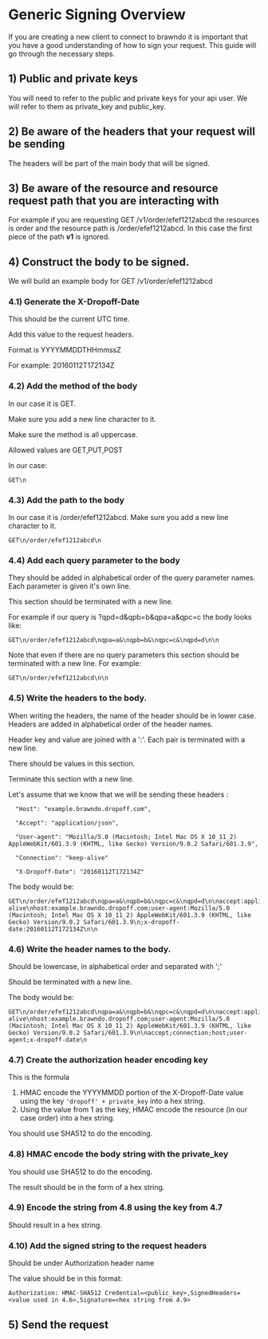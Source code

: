 # Generic Signing Overview

If you are creating a new client to connect to brawndo it is important that you have a good understanding of how to sign your request.  This guide will go through the necessary steps.

## 1) Public and private keys

You will need to refer to the public and private keys for your api user.  We will refer to them as private_key and public_key.

## 2) Be aware of the headers that your request will be sending

The headers will be part of the main body that will be signed.

## 3) Be aware of the resource and resource request path that you are interacting with

For example if you are requesting GET /v1/order/efef1212abcd the resources is order and the resource path is /order/efef1212abcd.  In this case the first piece of the path **v1** is ignored.

## 4) Construct the body to be signed.

We will build an example body for GET /v1/order/efef1212abcd

### 4.1) Generate the X-Dropoff-Date

This should be the current UTC time.

Add this value to the request headers.

Format is YYYYMMDDTHHmmssZ

For example:  20160112T172134Z

### 4.2) Add the method of the body

In our case it is GET.
  
Make sure you add a new line character to it.  

Make sure the method is all uppercase.

Allowed values are GET,PUT,POST

In our case:

```
GET\n
```

### 4.3) Add the path to the body

In our case it is /order/efef1212abcd.  Make sure you add a new line character to it.

```
GET\n/order/efef1212abcd\n
```

### 4.4) Add each query parameter to the body

They should be added in alphabetical order of the query parameter names.  Each parameter is given it's own line.

This section should be terminated with a new line.

For example if our query is ?qpd=d&qpb=b&qpa=a&qpc=c the body looks like:

```
GET\n/order/efef1212abcd\nqpa=a&\nqpb=b&\nqpc=c&\nqpd=d\n\n
```

Note that even if there are no query parameters this section should be terminated with a new line.  For example:

```
GET\n/order/efef1212abcd\n\n
```

### 4.5)  Write the headers to the body.

When writing the headers, the name of the header should be in lower case.  Headers are added in alphabetical order of the header names.

Header key and value are joined with a ':'.  Each pair is terminated with a new line.

There should be values in this section.

Terminate this section with a new line.

Let's assume that we know that we will be sending these headers :

```
  "Host": "example.brawndo.dropoff.com",
```

```
  "Accept": "application/json",
```

```
  "User-agent": "Mozilla/5.0 (Macintosh; Intel Mac OS X 10_11_2) AppleWebKit/601.3.9 (KHTML, like Gecko) Version/9.0.2 Safari/601.3.9",
```

```
  "Connection": "keep-alive"
```

```
  "X-Dropoff-Date": "20160112T172134Z"
```

The body would be:

```
GET\n/order/efef1212abcd\nqpa=a&\nqpb=b&\nqpc=c&\nqpd=d\n\naccept:application/json\nconnection:keep-alive\nhost:example.brawndo.dropoff.com;user-agent:Mozilla/5.0 (Macintosh; Intel Mac OS X 10_11_2) AppleWebKit/601.3.9 (KHTML, like Gecko) Version/9.0.2 Safari/601.3.9\n;x-dropoff-date:20160112T172134Z\n\n
```

### 4.6)  Write the header names to the body.

Should be lowercase, in alphabetical order and separated with ';'

Should be terminated with a new line.

The body would be:

```
GET\n/order/efef1212abcd\nqpa=a&\nqpb=b&\nqpc=c&\nqpd=d\n\naccept:application/json\nconnection:keep-alive\nhost:example.brawndo.dropoff.com;user-agent:Mozilla/5.0 (Macintosh; Intel Mac OS X 10_11_2) AppleWebKit/601.3.9 (KHTML, like Gecko) Version/9.0.2 Safari/601.3.9\n\naccept;connection;host;user-agent;x-dropoff-date\n
```

### 4.7) Create the authorization header encoding key

This is the formula

1)  HMAC encode the YYYYMMDD portion of the X-Dropoff-Date value using the key ```'dropoff' + private_key``` into a hex string.
2)  Using the value from 1 as the key, HMAC encode the resource (in our case order) into a hex string.

You should use SHA512 to do the encoding.

### 4.8) HMAC encode the body string with the private_key

You should use SHA512 to do the encoding.

The result should be in the form of a hex string.

### 4.9) Encode the string from 4.8 using the key from 4.7

Should result in a hex string.


### 4.10) Add the signed string to the request headers
 
Should be under Authorization header name

The value should be in this format:

```
Authorization: HMAC-SHA512 Credential=<public_key>,SignedHeaders=<value used in 4.6>,Signature=<hex string from 4.9>
```

## 5) Send the request